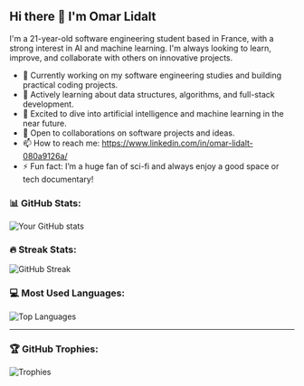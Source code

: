 ## Hi there 👋 I'm Omar Lidalt

I'm a 21-year-old software engineering student based in France, with a strong interest in AI and machine learning. I'm always looking to learn, improve, and collaborate with others on innovative projects.

- 🔭 Currently working on my software engineering studies and building practical coding projects.
- 🌱 Actively learning about data structures, algorithms, and full-stack development.
- 🤖 Excited to dive into artificial intelligence and machine learning in the near future.
- 👯 Open to collaborations on software projects and ideas.
- 📫 How to reach me: https://www.linkedin.com/in/omar-lidalt-080a9126a/
- ⚡ Fun fact: I’m a huge fan of sci-fi and always enjoy a good space or tech documentary!


### 📊 GitHub Stats:
![Your GitHub stats](https://github-readme-stats.vercel.app/api?username=OmarStarlord&show_icons=true&theme=radical)

### 🔥 Streak Stats:
![GitHub Streak](https://github-readme-streak-stats.herokuapp.com/?user=OmarStarlord&theme=radical)

### 💻 Most Used Languages:
![Top Languages](https://github-readme-stats.vercel.app/api/top-langs/?username=OmarStarlord&layout=compact&theme=radical)

---

### 🏆 GitHub Trophies:
![Trophies](https://github-profile-trophy.vercel.app/?username=OmarStarlord&theme=radical)



